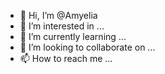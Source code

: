 - 👋 Hi, I’m @Amyelia
- 👀 I’m interested in ...
- 🌱 I’m currently learning ...
- 💞️ I’m looking to collaborate on ...
- 📫 How to reach me ...

<!---
Amyelia/Amyelia is a ✨ special ✨ repository because its `README.md` (this file) appears on your GitHub profile.
You can click the Preview link to take a look at your changes.
--->
